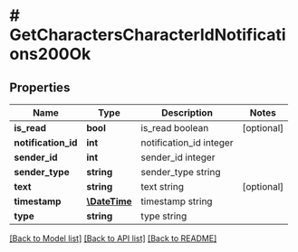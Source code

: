 # # GetCharactersCharacterIdNotifications200Ok

## Properties

Name | Type | Description | Notes
------------ | ------------- | ------------- | -------------
**is_read** | **bool** | is_read boolean | [optional] 
**notification_id** | **int** | notification_id integer | 
**sender_id** | **int** | sender_id integer | 
**sender_type** | **string** | sender_type string | 
**text** | **string** | text string | [optional] 
**timestamp** | [**\DateTime**](\DateTime.md) | timestamp string | 
**type** | **string** | type string | 

[[Back to Model list]](../../README.md#documentation-for-models) [[Back to API list]](../../README.md#documentation-for-api-endpoints) [[Back to README]](../../README.md)


